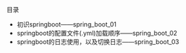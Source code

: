目录
* 初识springboot——spring_boot_01
* springboot的配置文件(.yml)加载顺序——spring_boot_02
* springboot的日志使用，以及切换日志——spring_boot_03
